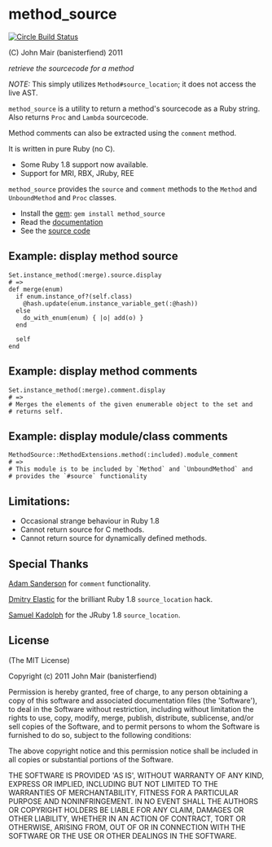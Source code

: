 method_source
=============

[![Circle Build Status](https://circleci.com/gh/banister/method_source.svg?style=shield)](https://circleci.com/gh/banister/method_source)

(C) John Mair (banisterfiend) 2011

_retrieve the sourcecode for a method_

*NOTE:* This simply utilizes `Method#source_location`; it
 does not access the live AST.

`method_source` is a utility to return a method's sourcecode as a
Ruby string. Also returns `Proc` and `Lambda` sourcecode.

Method comments can also be extracted using the `comment` method.

It is written in pure Ruby (no C).

* Some Ruby 1.8 support now available.
* Support for MRI, RBX, JRuby, REE

`method_source` provides the `source` and `comment` methods to the `Method` and
`UnboundMethod` and `Proc` classes.

* Install the [gem](https://rubygems.org/gems/method_source): `gem install method_source`
* Read the [documentation](https://www.rubydoc.info/github/banister/method_source/master)
* See the [source code](http://github.com/banister/method_source)

Example: display method source
------------------------------

    Set.instance_method(:merge).source.display
    # =>
    def merge(enum)
      if enum.instance_of?(self.class)
        @hash.update(enum.instance_variable_get(:@hash))
      else
        do_with_enum(enum) { |o| add(o) }
      end

      self
    end

Example: display method comments
--------------------------------

    Set.instance_method(:merge).comment.display
    # =>
    # Merges the elements of the given enumerable object to the set and
    # returns self.

Example: display module/class comments
--------------------------------------

    MethodSource::MethodExtensions.method(:included).module_comment
    # =>
    # This module is to be included by `Method` and `UnboundMethod` and
    # provides the `#source` functionality

Limitations:
------------

* Occasional strange behaviour in Ruby 1.8
* Cannot return source for C methods.
* Cannot return source for dynamically defined methods.

Special Thanks
--------------

[Adam Sanderson](https://github.com/adamsanderson) for `comment` functionality.

[Dmitry Elastic](https://github.com/dmitryelastic) for the brilliant Ruby 1.8 `source_location` hack.

[Samuel Kadolph](https://github.com/samuelkadolph) for the JRuby 1.8 `source_location`.

License
-------

(The MIT License)

Copyright (c) 2011 John Mair (banisterfiend)

Permission is hereby granted, free of charge, to any person obtaining
a copy of this software and associated documentation files (the
'Software'), to deal in the Software without restriction, including
without limitation the rights to use, copy, modify, merge, publish,
distribute, sublicense, and/or sell copies of the Software, and to
permit persons to whom the Software is furnished to do so, subject to
the following conditions:

The above copyright notice and this permission notice shall be
included in all copies or substantial portions of the Software.

THE SOFTWARE IS PROVIDED 'AS IS', WITHOUT WARRANTY OF ANY KIND,
EXPRESS OR IMPLIED, INCLUDING BUT NOT LIMITED TO THE WARRANTIES OF
MERCHANTABILITY, FITNESS FOR A PARTICULAR PURPOSE AND NONINFRINGEMENT.
IN NO EVENT SHALL THE AUTHORS OR COPYRIGHT HOLDERS BE LIABLE FOR ANY
CLAIM, DAMAGES OR OTHER LIABILITY, WHETHER IN AN ACTION OF CONTRACT,
TORT OR OTHERWISE, ARISING FROM, OUT OF OR IN CONNECTION WITH THE
SOFTWARE OR THE USE OR OTHER DEALINGS IN THE SOFTWARE.

